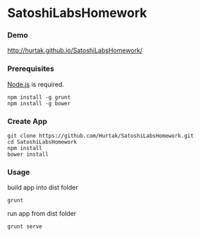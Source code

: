 SatoshiLabsHomework
===================

### Demo

http://hurtak.github.io/SatoshiLabsHomework/

### Prerequisites

[Node.js](http://nodejs.org) is required.
```
npm install -g grunt
npm install -g bower
```

### Create App

```
git clone https://github.com/Hurtak/SatoshiLabsHomework.git
cd SatoshiLabsHomework
npm install
bower install
```

### Usage

build app into dist folder

```
grunt
```

run app from dist folder

```
grunt serve
```